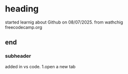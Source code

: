 # heading
started learnig about Github on 08/07/2025.
from wathchig freecodecamp.org
## end
### subheader
added in vs code.
1.open a new tab
